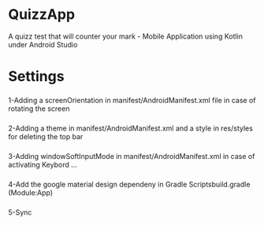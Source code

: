 # QuizzApp
A quizz test that will counter your mark - Mobile Application using Kotlin under Android Studio
# Settings
###
1-Adding a screenOrientation in manifest/AndroidManifest.xml file in case of rotating the screen
###
2-Adding a theme in manifest/AndroidManifest.xml and a style in res/styles for deleting the top bar
###
3-Adding windowSoftInputMode in manifest/AndroidManifest.xml in case of activating Keybord ...
###
4-Add the google material design dependeny in Gradle Scriptsbuild.gradle (Module:App)
###
5-Sync

